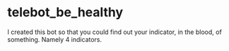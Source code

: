 # telebot_be_healthy
 I created this bot so that you could find out your indicator, in the blood, of something. Namely 4 indicators.
